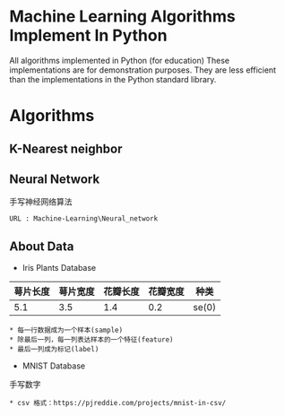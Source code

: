 # Machine Learning Algorithms Implement In Python

All algorithms implemented in Python (for education)
These implementations are for demonstration purposes.
They are less efficient than the implementations in the Python standard library.

# Algorithms

## K-Nearest neighbor

## Neural Network

手写神经网络算法

    URL : Machine-Learning\Neural_network

## About Data

* Iris Plants Database

萼片长度 | 萼片宽度 | 花瓣长度 | 花瓣宽度 | 种类
--------- | --------- | --------- | --------- | ---------
5.1 | 3.5 | 1.4 | 0.2 | se(0) 

    * 每一行数据成为一个样本(sample)
    * 除最后一列，每一列表达样本的一个特征(feature)
    * 最后一列成为标记(label)
   
   
* MNIST Database

手写数字

    * csv 格式：https://pjreddie.com/projects/mnist-in-csv/
   


